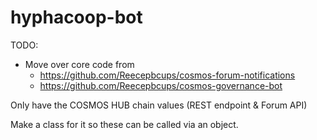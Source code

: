# hyphacoop-bot

TODO:
- Move over core code from
  - https://github.com/Reecepbcups/cosmos-forum-notifications
  - https://github.com/Reecepbcups/cosmos-governance-bot

Only have the COSMOS HUB chain values (REST endpoint & Forum API)

Make a class for it so these can be called via an object.